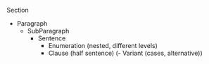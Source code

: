 Section
- Paragraph
  - SubParagraph
    - Sentence
      - Enumeration (nested, different levels)
      - Clause (half sentence)
      (- Variant (cases, alternative))
